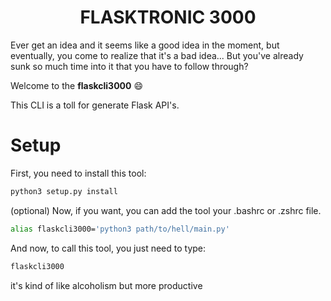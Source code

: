 <h1 align="center" style="font-weight: bold">FLASKTRONIC 3000</h1>
  
Ever get an idea and it seems like a good idea in the moment, but eventually, you come to realize that it's a bad idea... But you've already sunk so much time into it that you have to follow through? 


Welcome to the **flaskcli3000** 😄


This CLI is a toll for generate Flask API's.

# Setup

First, you need to install this tool:

```sh
python3 setup.py install
```

(optional)
Now, if you want, you can add the tool your .bashrc or .zshrc file.

```sh
alias flaskcli3000='python3 path/to/hell/main.py'
```

And now, to call this tool, you just need to type:

```sh
flaskcli3000
```

it's kind of like alcoholism but more productive
